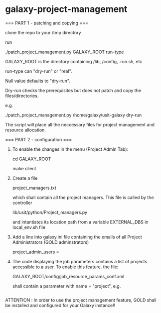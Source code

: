 # galaxy-project-management   


=== PART 1 - patching and copying ===

clone the repo to your /tmp directory

run

./patch_project_management.py GALAXY_ROOT run-type

GALAXY_ROOT is the directory containing /lib, /config, .run.sh, etc

run-type can "dry-run" or "real".

Null value defaults to "dry-run". 

Dry-run checks the prerequisites but does not patch and copy the files/directories.

e.g.

./patch_project_management.py /home/galaxy/usit-galaxy dry-run

The script will place all the neccessary files for project management and resource allocation.


=== PART 2 - configuration ===

1. To enable the changes in the menu (Project Admin Tab):
	
	cd GALAXY_ROOT 
	
	make client
	
	
2. Create a file 

	project_managers.txt
	
	which shall contain all the project managers. This file is called by the controller
	
	lib/usit/python/Project_managers.py
	
	and intantiates its location path from a variable EXTERNAL_DBS in local_env.sh file
	

3. Add a line into galaxy.ini file containing the emails of all Project Administrators (GOLD adminstrators)

	project_admin_users = <EMAIL LIST>
	
	
4. The code displaying the job parameters contains a list of projects accessible to a user. To enable this feature. the file: 

	GALAXY_ROOT/config/job_resource_params_conf.xml
	
	shall contain a parameter with name = "project", e.g.
	
	<pre><param label="Project" name="project" type="select" value="" help="Project to assign resource allocation to."></pre>


ATTENTION : In order to use the project management feature, GOLD shall be installed and configured for your Galaxy instance!!

